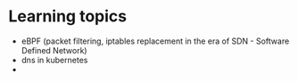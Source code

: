 # Learning topics

- eBPF (packet filtering, iptables replacement in the era of SDN - Software Defined Network)
- dns in kubernetes
- 
